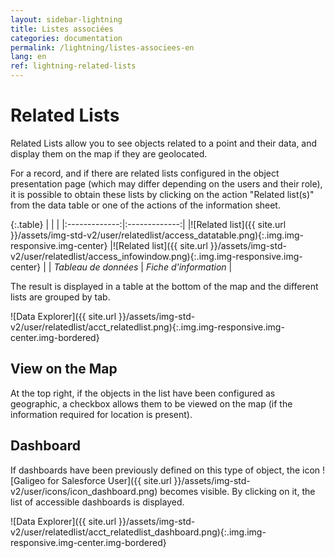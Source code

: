 ```yaml
---
layout: sidebar-lightning
title: Listes associées
categories: documentation
permalink: /lightning/listes-associees-en
lang: en
ref: lightning-related-lists
---
```


# Related Lists

Related Lists allow you to see objects related to a point and their data, and display them on the map if they are geolocated.

For a record, and if there are related lists configured in the object presentation page (which may differ depending on the users and their role), it is possible to obtain these lists by clicking on the action "Related list(s)" from the data table or one of the actions of the information sheet.

{:.table}
| | |
|:-------------:|:-------------:|
|![Related list]({{ site.url }}/assets/img-std-v2/user/relatedlist/access_datatable.png){:.img.img-responsive.img-center} |![Related list]({{ site.url }}/assets/img-std-v2/user/relatedlist/access_infowindow.png){:.img.img-responsive.img-center} |
| *Tableau de données* | *Fiche d'information* |

The result is displayed in a table at the bottom of the map and the different lists are grouped by tab.

![Data Explorer]({{ site.url }}/assets/img-std-v2/user/relatedlist/acct_relatedlist.png){:.img.img-responsive.img-center.img-bordered}

## View on the Map

At the top right, if the objects in the list have been configured as geographic, a checkbox allows them to be viewed on the map (if the information required for location is present).

## Dashboard

If dashboards have been previously defined on this type of object, the icon ![Galigeo for Salesforce User]({{ site.url }}/assets/img-std-v2/user/icons/icon_dashboard.png) becomes visible. By clicking on it, the list of accessible dashboards is displayed.

![Data Explorer]({{ site.url }}/assets/img-std-v2/user/relatedlist/acct_relatedlist_dashboard.png){:.img.img-responsive.img-center.img-bordered}


